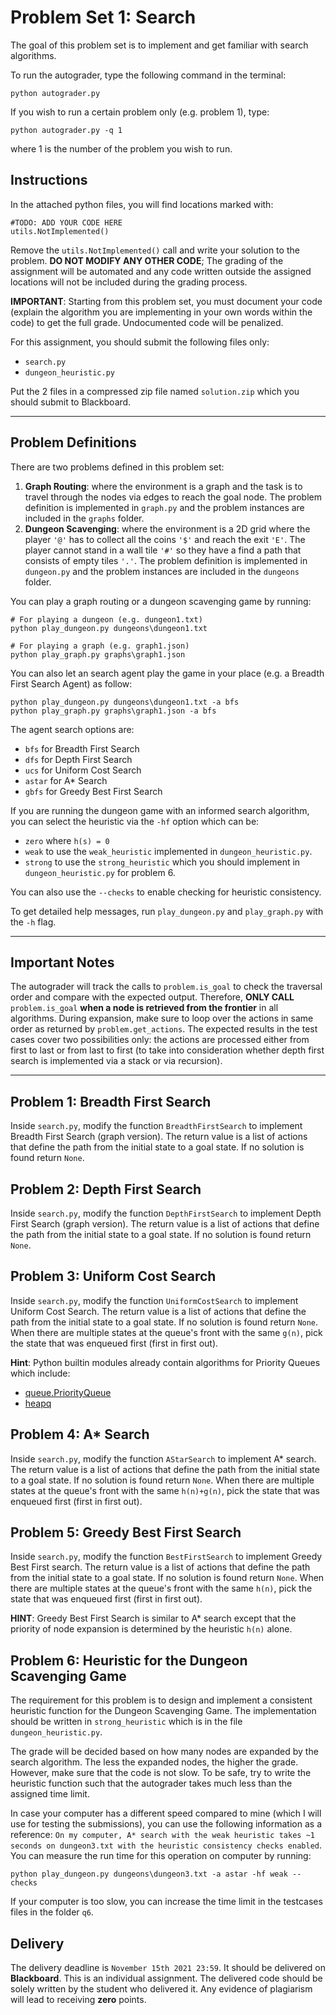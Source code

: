 # Problem Set 1: Search

The goal of this problem set is to implement and get familiar with search algorithms.

To run the autograder, type the following command in the terminal:

    python autograder.py

If you wish to run a certain problem only (e.g. problem 1), type:

    python autograder.py -q 1

where 1 is the number of the problem you wish to run.

## Instructions

In the attached python files, you will find locations marked with:

    #TODO: ADD YOUR CODE HERE
    utils.NotImplemented()

Remove the `utils.NotImplemented()` call and write your solution to the problem. **DO NOT MODIFY ANY OTHER CODE**; The grading of the assignment will be automated and any code written outside the assigned locations will not be included during the grading process.

**IMPORTANT**: Starting from this problem set, you must document your code (explain the algorithm you are implementing in your own words within the code) to get the full grade. Undocumented code will be penalized.

For this assignment, you should submit the following files only:
- `search.py`
- `dungeon_heuristic.py`

Put the 2 files in a compressed zip file named `solution.zip` which you should submit to Blackboard.

---

## Problem Definitions

There are two problems defined in this problem set:
1. **Graph Routing**: where the environment is a graph and the task is to travel through the nodes via edges to reach the goal node. The problem definition is implemented in `graph.py` and the problem instances are included in the `graphs` folder.
2. **Dungeon Scavenging**: where the environment is a 2D grid where the player `'@'` has to collect all the coins `'$'` and reach the exit `'E'`. The player cannot stand in a wall tile `'#'` so they have a find a path that consists of empty tiles `'.'`. The problem definition is implemented in `dungeon.py` and the problem instances are included in the `dungeons` folder.

You can play a graph routing or a dungeon scavenging game by running:

    # For playing a dungeon (e.g. dungeon1.txt)  
    python play_dungeon.py dungeons\dungeon1.txt

    # For playing a graph (e.g. graph1.json)  
    python play_graph.py graphs\graph1.json

You can also let an search agent play the game in your place (e.g. a Breadth First Search Agent) as follow:

    python play_dungeon.py dungeons\dungeon1.txt -a bfs
    python play_graph.py graphs\graph1.json -a bfs

The agent search options are:
- `bfs` for Breadth First Search
- `dfs` for Depth First Search
- `ucs` for Uniform Cost Search
- `astar` for A* Search
- `gbfs` for Greedy Best First Search

If you are running the dungeon game with an informed search algorithm, you can select the heuristic via the `-hf` option which can be:
- `zero` where `h(s) = 0`
- `weak` to use the `weak_heuristic` implemented in `dungeon_heuristic.py`.
- `strong` to use the `strong_heuristic` which you should implement in `dungeon_heuristic.py` for problem 6.

You can also use the `--checks` to enable checking for heuristic consistency.

To get detailed help messages, run `play_dungeon.py` and `play_graph.py` with the `-h` flag. 

---

## Important Notes

The autograder will track the calls to `problem.is_goal` to check the traversal order and compare with the expected output. Therefore, **ONLY CALL** `problem.is_goal` **when a node is retrieved from the frontier** in all algorithms. During expansion, make sure to loop over the actions in same order as returned by `problem.get_actions`. The expected results in the test cases cover two possibilities only: the actions are processed either from first to last or from last to first (to take into consideration whether depth first search is implemented via a stack or via recursion).

---

## Problem 1: Breadth First Search

Inside `search.py`, modify the function `BreadthFirstSearch` to implement Breadth First Search (graph version). The return value is a list of actions that define the path from the initial state to a goal state. If no solution is found return `None`.

## Problem 2: Depth First Search

Inside `search.py`, modify the function `DepthFirstSearch` to implement Depth First Search (graph version). The return value is a list of actions that define the path from the initial state to a goal state. If no solution is found return `None`.

## Problem 3: Uniform Cost Search

Inside `search.py`, modify the function `UniformCostSearch`  to implement Uniform Cost Search. The return value is a list of actions that define the path from the initial state to a goal state. If no solution is found return `None`. When there are multiple states at the queue's front with the same `g(n)`, pick the state that was enqueued first (first in first out).

**Hint**: Python builtin modules already contain algorithms for Priority Queues which include:
- [queue.PriorityQueue](https://docs.python.org/3/library/queue.html#queue.PriorityQueue)
- [heapq](https://docs.python.org/3/library/heapq.html)
 
## Problem 4: A* Search

Inside `search.py`, modify the function `AStarSearch` to implement A* search. The return value is a list of actions that define the path from the initial state to a goal state. If no solution is found return `None`. When there are multiple states at the queue's front with the same `h(n)+g(n)`, pick the state that was enqueued first (first in first out).

## Problem 5: Greedy Best First Search

Inside `search.py`, modify the function `BestFirstSearch` to implement Greedy Best First search. The return value is a list of actions that define the path from the initial state to a goal state. If no solution is found return `None`. When there are multiple states at the queue's front with the same `h(n)`, pick the state that was enqueued first (first in first out).

**HINT**: Greedy Best First Search is similar to A* search except that the priority of node expansion is determined by the heuristic `h(n)` alone.

## Problem 6: Heuristic for the Dungeon Scavenging Game

The requirement for this problem is to design and implement a consistent heuristic function for the Dungeon Scavenging Game. The implementation should be written in `strong_heuristic` which is in the file `dungeon_heuristic.py`.

The grade will be decided based on how many nodes are expanded by the search algorithm. The less the expanded nodes, the higher the grade. However, make sure that the code is not slow. To be safe, try to write the heuristic function such that the autograder takes much less than the assigned time limit.

In case your computer has a different speed compared to mine (which I will use for testing the submissions), you can use the following information as a reference: `On my computer, A* search with the weak heuristic takes ~1 seconds on dungeon3.txt with the heuristic consistency checks enabled`. You can measure the run time for this operation on computer by running:

    python play_dungeon.py dungeons\dungeon3.txt -a astar -hf weak --checks

If your computer is too slow, you can increase the time limit in the testcases files in the folder `q6`.

## Delivery

The delivery deadline is `November 15th 2021 23:59`. It should be delivered on **Blackboard**. This is an individual assignment. The delivered code should be solely written by the student who delivered it. Any evidence of plagiarism will lead to receiving **zero** points.
